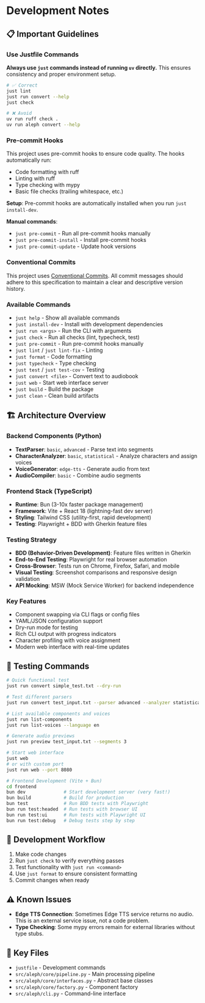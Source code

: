 # Development Notes

## 📋 Important Guidelines

### Use Justfile Commands
**Always use `just` commands instead of running `uv` directly.** This ensures consistency and proper environment setup.

```bash
# ✅ Correct
just lint
just run convert --help
just check

# ❌ Avoid
uv run ruff check .
uv run aleph convert --help
```

### Pre-commit Hooks

This project uses pre-commit hooks to ensure code quality. The hooks automatically run:
- Code formatting with ruff
- Linting with ruff
- Type checking with mypy
- Basic file checks (trailing whitespace, etc.)

**Setup**: Pre-commit hooks are automatically installed when you run `just install-dev`.

**Manual commands**:
- `just pre-commit` - Run all pre-commit hooks manually
- `just pre-commit-install` - Install pre-commit hooks
- `just pre-commit-update` - Update hook versions

### Conventional Commits

This project uses [Conventional Commits](https://www.conventionalcommits.org/en/v1.0.0/). All commit messages should adhere to this specification to maintain a clear and descriptive version history.

### Available Commands
- `just help` - Show all available commands
- `just install-dev` - Install with development dependencies
- `just run <args>` - Run the CLI with arguments
- `just check` - Run all checks (lint, typecheck, test)
- `just pre-commit` - Run pre-commit hooks manually
- `just lint` / `just lint-fix` - Linting
- `just format` - Code formatting
- `just typecheck` - Type checking
- `just test` / `just test-cov` - Testing
- `just convert <file>` - Convert text to audiobook
- `just web` - Start web interface server
- `just build` - Build the package
- `just clean` - Clean build artifacts

## 🏗️ Architecture Overview

### Backend Components (Python)
- **TextParser**: `basic`, `advanced` - Parse text into segments
- **CharacterAnalyzer**: `basic`, `statistical` - Analyze characters and assign voices
- **VoiceGenerator**: `edge-tts` - Generate audio from text
- **AudioCompiler**: `basic` - Combine audio segments

### Frontend Stack (TypeScript)
- **Runtime**: Bun (3-10x faster package management)
- **Framework**: Vite + React 18 (lightning-fast dev server)
- **Styling**: Tailwind CSS (utility-first, rapid development)
- **Testing**: Playwright + BDD with Gherkin feature files

### Testing Strategy
- **BDD (Behavior-Driven Development)**: Feature files written in Gherkin
- **End-to-End Testing**: Playwright for real browser automation
- **Cross-Browser**: Tests run on Chrome, Firefox, Safari, and mobile
- **Visual Testing**: Screenshot comparisons and responsive design validation
- **API Mocking**: MSW (Mock Service Worker) for backend independence

### Key Features
- Component swapping via CLI flags or config files
- YAML/JSON configuration support
- Dry-run mode for testing
- Rich CLI output with progress indicators
- Character profiling with voice assignment
- Modern web interface with real-time updates

## 🧪 Testing Commands

```bash
# Quick functional test
just run convert simple_test.txt --dry-run

# Test different parsers
just run convert test_input.txt --parser advanced --analyzer statistical --dry-run

# List available components and voices
just run list-components
just run list-voices --language en

# Generate audio previews
just run preview test_input.txt --segments 3

# Start web interface
just web
# or with custom port
just run web --port 8080

# Frontend Development (Vite + Bun)
cd frontend
bun dev              # Start development server (very fast!)
bun build            # Build for production
bun test             # Run BDD tests with Playwright
bun run test:headed  # Run tests with browser UI
bun run test:ui      # Run tests with Playwright UI
bun run test:debug   # Debug tests step by step
```

## 🔧 Development Workflow

1. Make code changes
2. Run `just check` to verify everything passes
3. Test functionality with `just run <command>`
4. Use `just format` to ensure consistent formatting
5. Commit changes when ready

## ⚠️ Known Issues

- **Edge TTS Connection**: Sometimes Edge TTS service returns no audio. This is an external service issue, not a code problem.
- **Type Checking**: Some mypy errors remain for external libraries without type stubs.

## 📁 Key Files

- `justfile` - Development commands
- `src/aleph/core/pipeline.py` - Main processing pipeline
- `src/aleph/core/interfaces.py` - Abstract base classes
- `src/aleph/core/factory.py` - Component factory
- `src/aleph/cli.py` - Command-line interface
